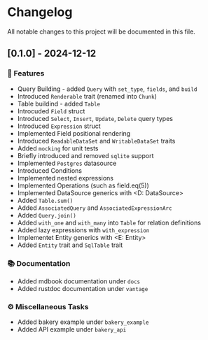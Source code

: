 # Changelog

All notable changes to this project will be documented in this file.

## [0.1.0] - 2024-12-12

### 🚀 Features

- Query Building - added `Query` with `set_type`, `fields`, and `build`
- Introduced `Renderable` trait (renamed into `Chunk`)
- Table buildind - added `Table`
- Introcuded `Field` struct
- Introduced `Select`, `Insert`, `Update`, `Delete` query types
- Introduced `Expression` struct
- Implemented Field positional rendering
- Introduced `ReadableDataSet` and `WritableDataSet` traits
- Added `mocking` for unit tests
- Briefly introduced and removed `sqlite` support
- Implemented `Postgres` datasource
- Introduced Conditions
- Implemented nested expressions
- Implemented Operations (such as field.eq(5))
- Implemented DataSource generics with <D: DataSource>
- Added `Table.sum()`
- Added `AssociatedQuery` and `AssociatedExpressionArc`
- Added `Query.join()`
- Added `with_one` and `with_many` into `Table` for relation definitions
- Added lazy expressions with `with_expression`
- Implementet Entity generics with <E: Entity>
- Added `Entity` trait and `SqlTable` trait

### 📚 Documentation

- Added mdbook documentation under `docs`
- Added rustdoc documentation under `vantage`

### ⚙️ Miscellaneous Tasks

- Added bakery example under `bakery_example`
- Added API example under `bakery_api`

